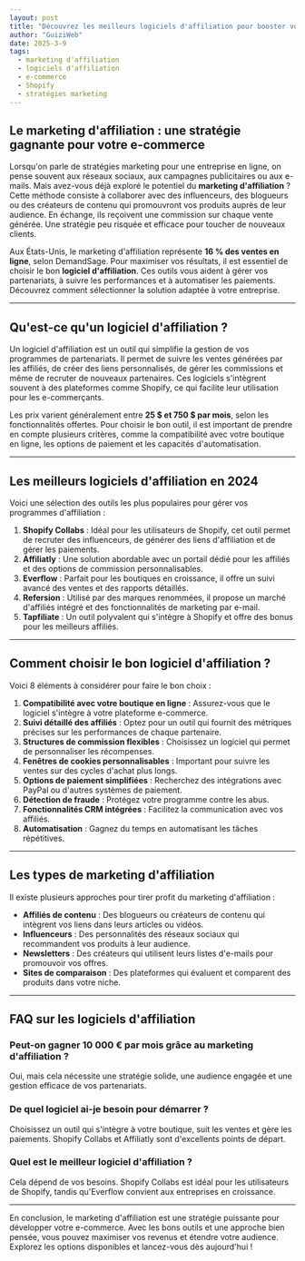 ```yaml
---
layout: post
title: "Découvrez les meilleurs logiciels d'affiliation pour booster vos ventes en ligne"
author: "GuiziWeb"
date: 2025-3-9
tags:
  - marketing d'affiliation
  - logiciels d'affiliation
  - e-commerce
  - Shopify
  - stratégies marketing
---
```


## **Le marketing d'affiliation : une stratégie gagnante pour votre e-commerce**

Lorsqu'on parle de stratégies marketing pour une entreprise en ligne, on pense souvent aux réseaux sociaux, aux campagnes publicitaires ou aux e-mails. Mais avez-vous déjà exploré le potentiel du **marketing d'affiliation** ? Cette méthode consiste à collaborer avec des influenceurs, des blogueurs ou des créateurs de contenu qui promouvront vos produits auprès de leur audience. En échange, ils reçoivent une commission sur chaque vente générée. Une stratégie peu risquée et efficace pour toucher de nouveaux clients.

Aux États-Unis, le marketing d'affiliation représente **16 % des ventes en ligne**, selon DemandSage. Pour maximiser vos résultats, il est essentiel de choisir le bon **logiciel d'affiliation**. Ces outils vous aident à gérer vos partenariats, à suivre les performances et à automatiser les paiements. Découvrez comment sélectionner la solution adaptée à votre entreprise.

---

## **Qu'est-ce qu'un logiciel d'affiliation ?**

Un logiciel d'affiliation est un outil qui simplifie la gestion de vos programmes de partenariats. Il permet de suivre les ventes générées par les affiliés, de créer des liens personnalisés, de gérer les commissions et même de recruter de nouveaux partenaires. Ces logiciels s'intègrent souvent à des plateformes comme Shopify, ce qui facilite leur utilisation pour les e-commerçants.

Les prix varient généralement entre **25 $ et 750 $ par mois**, selon les fonctionnalités offertes. Pour choisir le bon outil, il est important de prendre en compte plusieurs critères, comme la compatibilité avec votre boutique en ligne, les options de paiement et les capacités d'automatisation.

---

## **Les meilleurs logiciels d'affiliation en 2024**

Voici une sélection des outils les plus populaires pour gérer vos programmes d'affiliation :

1. **Shopify Collabs** : Idéal pour les utilisateurs de Shopify, cet outil permet de recruter des influenceurs, de générer des liens d'affiliation et de gérer les paiements.
2. **Affiliatly** : Une solution abordable avec un portail dédié pour les affiliés et des options de commission personnalisables.
3. **Everflow** : Parfait pour les boutiques en croissance, il offre un suivi avancé des ventes et des rapports détaillés.
4. **Refersion** : Utilisé par des marques renommées, il propose un marché d'affiliés intégré et des fonctionnalités de marketing par e-mail.
5. **Tapfiliate** : Un outil polyvalent qui s'intègre à Shopify et offre des bonus pour les meilleurs affiliés.

---

## **Comment choisir le bon logiciel d'affiliation ?**

Voici 8 éléments à considérer pour faire le bon choix :

1. **Compatibilité avec votre boutique en ligne** : Assurez-vous que le logiciel s'intègre à votre plateforme e-commerce.
2. **Suivi détaillé des affiliés** : Optez pour un outil qui fournit des métriques précises sur les performances de chaque partenaire.
3. **Structures de commission flexibles** : Choisissez un logiciel qui permet de personnaliser les récompenses.
4. **Fenêtres de cookies personnalisables** : Important pour suivre les ventes sur des cycles d'achat plus longs.
5. **Options de paiement simplifiées** : Recherchez des intégrations avec PayPal ou d'autres systèmes de paiement.
6. **Détection de fraude** : Protégez votre programme contre les abus.
7. **Fonctionnalités CRM intégrées** : Facilitez la communication avec vos affiliés.
8. **Automatisation** : Gagnez du temps en automatisant les tâches répétitives.

---

## **Les types de marketing d'affiliation**

Il existe plusieurs approches pour tirer profit du marketing d'affiliation :

- **Affiliés de contenu** : Des blogueurs ou créateurs de contenu qui intègrent vos liens dans leurs articles ou vidéos.
- **Influenceurs** : Des personnalités des réseaux sociaux qui recommandent vos produits à leur audience.
- **Newsletters** : Des créateurs qui utilisent leurs listes d'e-mails pour promouvoir vos offres.
- **Sites de comparaison** : Des plateformes qui évaluent et comparent des produits dans votre niche.

---

## **FAQ sur les logiciels d'affiliation**

### **Peut-on gagner 10 000 € par mois grâce au marketing d'affiliation ?**
Oui, mais cela nécessite une stratégie solide, une audience engagée et une gestion efficace de vos partenariats.

### **De quel logiciel ai-je besoin pour démarrer ?**
Choisissez un outil qui s'intègre à votre boutique, suit les ventes et gère les paiements. Shopify Collabs et Affiliatly sont d'excellents points de départ.

### **Quel est le meilleur logiciel d'affiliation ?**
Cela dépend de vos besoins. Shopify Collabs est idéal pour les utilisateurs de Shopify, tandis qu'Everflow convient aux entreprises en croissance.

---

En conclusion, le marketing d'affiliation est une stratégie puissante pour développer votre e-commerce. Avec les bons outils et une approche bien pensée, vous pouvez maximiser vos revenus et étendre votre audience. Explorez les options disponibles et lancez-vous dès aujourd'hui !
